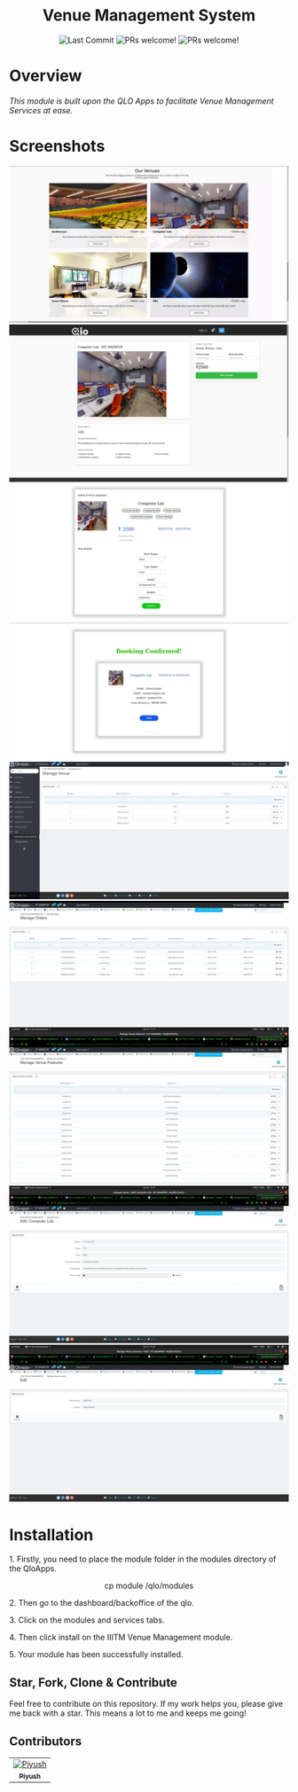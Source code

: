 <h1 align="center">
	Venue Management System
</h1>
<p align="center">
	<img alt="Last Commit" src="https://img.shields.io/github/last-commit/antixlive/Venue-Management-System?style=flat-square">
    	<img alt="PRs welcome!" src="https://img.shields.io/badge/PRs-welcome-brightgreen.svg" />
	<img alt="PRs welcome!" src="https://img.shields.io/badge/Like it%3F-Star-brightgreen.svg" />
</p>

# Overview

<h5 style='font-weight:400'>
This module is built upon the QLO Apps to facilitate Venue Management Services at ease.
</h5>

# Screenshots

<img
    alt="Capture 1"
    src="./readme_assets/h1.webp"
/>
<img
    alt="Capture 2"
    src="./readme_assets/v1.webp"
/>
<img
    alt="Capture 3"
    src="./readme_assets/f1.webp"
/>
<img
    alt="Capture 3"
    src="./readme_assets/s1.webp"
/>
<img
    alt="Capture 3"
    src="./readme_assets/admin1.webp"
/>
<img
    alt="Capture 3"
    src="./readme_assets/admin2.webp"
/>
<img
    alt="Capture 3"
    src="./readme_assets/admin3.webp"
/>
<img
    alt="Capture 3"
    src="./readme_assets/admin4.webp"
/>
<img
    alt="Capture 3"
    src="./readme_assets/admin5.webp"
/>

# Installation
<p>1. Firstly, you need to place the module folder in the modules directory of the QloApps.</p>
<p align='center'>cp module /qlo/modules</p>
<p>2. Then go to the dashboard/backoffice of the qlo.</p>
<p>3. Click on the modules and services tabs.</p>
<p>4. Then click install on the IIITM Venue Management module.</p>
<p>5. Your module has been successfully installed.</p>



## Star, Fork, Clone & Contribute

Feel free to contribute on this repository. If my work helps you, please give me back with a star. This means a lot to me and keeps me going!

## Contributors


<table>
  <tr>
<td align="center"><a href="https://github.com/antiXlive"><img src="https://avatars.githubusercontent.com/u/61020935?v=4" width="100px;" alt="Piyush"/><br /><sub><b>Piyush</b></sub></a><br /></td>
  </tr>
</table>
